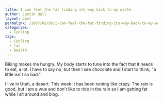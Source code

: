 ```yaml
---
title: I can feel the fat finding its way back to my waste
author: Justin Ball
layout: post
permalink: /2007/06/06/i-can-feel-the-fat-finding-its-way-back-to-my-waste/
categories:
  - Cycling
tags:
  - Cycling
  - fat
  - health
---
```



Biking makes me hungry. My body starts to tune into the fact that it needs to eat, a lot. I have to say no, but then I see chocolate and I start to think, "a little isn't so bad."

I live in Utah, a desert. This week it has been raining like crazy. The rain is good, but I am a wus and don't like to ride in the rain so I am getting fat while I sit around and blog.